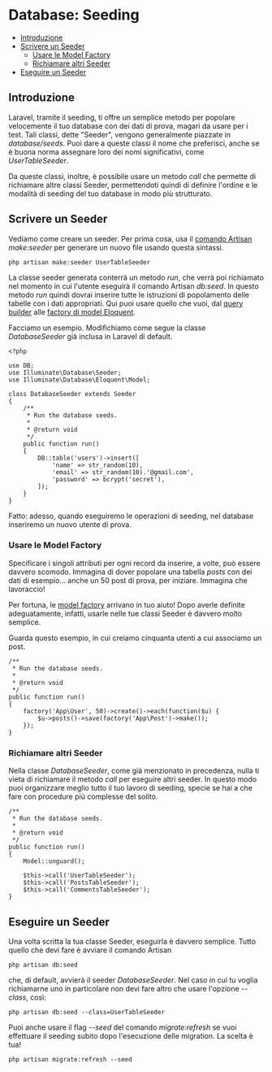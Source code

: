 # Database: Seeding

- [Introduzione](#introduzione)
- [Scrivere un Seeder](#scrivere-seeder)
	- [Usare le Model Factory](#usare-model-factory)
	- [Richiamare altri Seeder](#richiamare-altri-seeder)
- [Eseguire un Seeder](#eseguire-seeder)

<a name="introduzione"></a>
## Introduzione

Laravel, tramite il seeding, ti offre un semplice metodo per popolare velocemente il tuo database con dei dati di prova, magari da usare per i test. Tali classi, dette "Seeder", vengono generalmente piazzate in _database/seeds_. Puoi dare a queste classi il nome che preferisci, anche se è buona norma assegnare loro dei nomi significativi, come _UserTableSeeder_.

Da queste classi, inoltre, è possibile usare un metodo _call_ che permette di richiamare altre classi Seeder, permettendoti quindi di definire l'ordine e le modalità di seeding del tuo database in modo più strutturato.

<a name="scrivere-seeder"></a>
## Scrivere un Seeder

Vediamo come creare un seeder. Per prima cosa, usa il [comando Artisan](/docs/5.1/artisan) _make:seeder_ per generare un nuovo file usando questa sintassi.

	php artisan make:seeder UserTableSeeder

La classe seeder generata conterrà un metodo _run_, che verrà poi richiamato nel momento in cui l'utente eseguirà il comando Artisan _db:seed_. In questo metodo _run_ quindi dovrai inserire tutte le istruzioni di popolamento delle tabelle con i dati appropriati. Qui puoi usare quello che vuoi, dal [query builder](/docs/5.1/database-query-builder) alle [factory di model Eloquent](/docs/5.1/testing#model-factory).

Facciamo un esempio. Modifichiamo come segue la classe _DatabaseSeeder_ già inclusa in Laravel di default.

	<?php

	use DB;
	use Illuminate\Database\Seeder;
	use Illuminate\Database\Eloquent\Model;

	class DatabaseSeeder extends Seeder
	{
	    /**
	     * Run the database seeds.
	     *
	     * @return void
	     */
	    public function run()
	    {
	        DB::table('users')->insert([
	        	'name' => str_random(10),
	        	'email' => str_random(10).'@gmail.com',
	        	'password' => bcrypt('secret'),
	        ]);
	    }
	}

Fatto: adesso, quando eseguiremo le operazioni di seeding, nel database inseriremo un nuovo utente di prova.

<a name="usare-model-factory"></a>
### Usare le Model Factory

Specificare i singoli attributi per ogni record da inserire, a volte, può essere davvero scomodo. Immagina di dover popolare una tabella _posts_ con dei dati di esempio... anche un 50 post di prova, per iniziare. Immagina che lavoraccio!

Per fortuna, le [model factory](/docs/5.1/testing#model-factory) arrivano in tuo aiuto! Dopo averle definite adeguatamente, infatti, usarle nelle tue classi Seeder è davvero molto semplice.

Guarda questo esempio, in cui creiamo cinquanta utenti a cui associamo un post.

    /**
     * Run the database seeds.
     *
     * @return void
     */
    public function run()
    {
        factory('App\User', 50)->create()->each(function($u) {
        	$u->posts()->save(factory('App\Post')->make());
        });
    }

<a name="richiamare-altri-seeder"></a>
### Richiamare altri Seeder

Nella classe _DatabaseSeeder_, come già menzionato in precedenza, nulla ti vieta di richiamare il metodo _call_ per eseguire altri seeder. In questo modo puoi organizzare meglio tutto il tuo lavoro di seeding, specie se hai a che fare con procedure più complesse del solito.

    /**
     * Run the database seeds.
     *
     * @return void
     */
    public function run()
    {
        Model::unguard();

        $this->call('UserTableSeeder');
        $this->call('PostsTableSeeder');
        $this->call('CommentsTableSeeder');
    }

<a name="eseguire-seeder"></a>
## Eseguire un Seeder

Una volta scritta la tua classe Seeder, eseguirla è davvero semplice. Tutto quello che devi fare è avviare il comando Artisan

	php artisan db:seed

che, di default, avvierà il seeder _DatabaseSeeder_. Nel caso in cui tu voglia richiamarne uno in particolare non devi fare altro che usare l'opzione _--class_, così:

	php artisan db:seed --class=UserTableSeeder

Puoi anche usare il flag _--seed_ del comando _migrate:refresh_ se vuoi effettuare il seeding subito dopo l'esecuzione delle migration. La scelta è tua!

	php artisan migrate:refresh --seed
